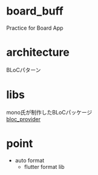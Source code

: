 # board_buff

Practice for Board App

# architecture
BLoCパターン

# libs
mono氏が制作したBLoCパッケージ  
[bloc_provider](https://pub.dev/packages/bloc_provider)

# point
- auto format  
  - flutter format lib
  

